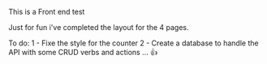 
This is a Front end test

Just for fun i've completed the layout for the 4 pages.

To do: 
1 - Fixe the style for the counter 
2 - Create a database to handle the API with some CRUD verbs and actions
...
👍




